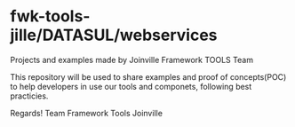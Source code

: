 # fwk-tools-jille/DATASUL/webservices
Projects and examples made by Joinville Framework TOOLS Team

This repository will be used to share examples and proof of concepts(POC) to help developers in use our tools and componets, following 
best practicies.

Regards!
Team Framework Tools Joinville

